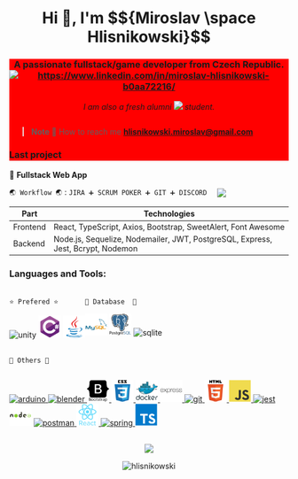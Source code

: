 <h1 align="center">Hi 👋, I'm  $${Miroslav \space Hlisnikowski}$$ </h1>
<div style="background-color:red;">
<h3 align="center">A passionate fullstack/game developer from Czech Republic. <a  href="https://linkedin.com/in/miroslav-hlisnikowski-b0aa72216/" target="blank"><img align="center" src="https://raw.githubusercontent.com/rahuldkjain/github-profile-readme-generator/master/src/images/icons/Social/linked-in-alt.svg" alt="https://www.linkedin.com/in/miroslav-hlisnikowski-b0aa72216/" height="30" width="30" /></a></h3>
<p align="center";"><em>I am also a fresh alumni</em> <img style="height:30px" src="https://uploads-ssl.webflow.com/5a8e9877a63d300001a1b0bc/5a8e9877a63d300001a1b1da_green_fox_logo_full.svg"> <em>student.</em></p>

```java
```

> __Note__  📧 How to reach me **hlisnikowski.miroslav@gmail.com** 


<h3 style="border-bottom:1px solid #1111">Last project</h3>
</div>
					 
📄 **Fullstack Web App**  

`` 🌏 Workflow 🌏 `` :
``
JIRA ➕ SCRUM POKER ➕ GIT ➕ DISCORD 
`` ‎ ‎ <a target="_blank" href="https://www.youtube.com/watch?v=TYvwSEom6s8&t=0s" ><img align="center" src="https://img.shields.io/badge/PROJECT%20PREVIEW-FF0000?style=for-the-badge&logo=youtube&logoColor=white"></a>
					 
| Part | Technologies |
| --- | --- |
| Frontend | React, TypeScript, Axios, Bootstrap, SweetAlert, Font Awesome|
| Backend | Node.js, Sequelize, Nodemailer, JWT, PostgreSQL, Express, Jest, Bcrypt, Nodemon|


				 
<h3 align="left">Languages and Tools:</h3>

<div style="display:flex;">
<div> 

``⭐ Prefered ⭐ ``
<p align="left">
	<img src="https://www.vectorlogo.zone/logos/unity3d/unity3d-icon.svg" alt="unity" width="40" height="40"/>
	<img src="https://raw.githubusercontent.com/devicons/devicon/master/icons/csharp/csharp-original.svg" alt="csharp" width="40" height="40"/>
<img src="https://raw.githubusercontent.com/devicons/devicon/master/icons/java/java-original.svg" alt="java" width="40" height="40"/>    
</p>
</div>
<div> 
</div>
<div>

`` 💾 Database  💾 ``

<p align="left"> 
<img src="https://raw.githubusercontent.com/devicons/devicon/master/icons/mysql/mysql-original-wordmark.svg" alt="mysql" width="40" height="40"/>
<img src="https://raw.githubusercontent.com/devicons/devicon/master/icons/postgresql/postgresql-original-wordmark.svg" alt="postgresql" width="40" height="40"/>
<img src="https://www.vectorlogo.zone/logos/sqlite/sqlite-icon.svg" alt="sqlite" width="40" height="40"/>
</p>
</div>

</div>

<div style="display:flex;">

``📑 Others 📑 ``
</div>

<p align="left"> 
<a href="https://www.arduino.cc/" target="_blank" rel="noreferrer"> <img src="https://cdn.worldvectorlogo.com/logos/arduino-1.svg" alt="arduino" width="40" height="40"/> </a> 
<a href="https://www.blender.org/" target="_blank" rel="noreferrer"> <img src="https://download.blender.org/branding/community/blender_community_badge_white.svg" alt="blender" width="40" height="40"/> </a> <a href="https://getbootstrap.com" target="_blank" rel="noreferrer"> <img src="https://raw.githubusercontent.com/devicons/devicon/master/icons/bootstrap/bootstrap-plain-wordmark.svg" alt="bootstrap" width="40" height="40"/> </a> 
<a href="https://www.w3schools.com/css/" target="_blank" rel="noreferrer"> <img src="https://raw.githubusercontent.com/devicons/devicon/master/icons/css3/css3-original-wordmark.svg" alt="css3" width="40" height="40"/> </a> 
<a href="https://www.docker.com/" target="_blank" rel="noreferrer"> <img src="https://raw.githubusercontent.com/devicons/devicon/master/icons/docker/docker-original-wordmark.svg" alt="docker" width="40" height="40"/> </a> 
<a href="https://expressjs.com" target="_blank" rel="noreferrer"> <img src="https://raw.githubusercontent.com/devicons/devicon/master/icons/express/express-original-wordmark.svg" alt="express" width="40" height="40"/> </a> 
<a href="https://git-scm.com/" target="_blank" rel="noreferrer"> <img src="https://www.vectorlogo.zone/logos/git-scm/git-scm-icon.svg" alt="git" width="40" height="40"/> </a> <a href="https://www.w3.org/html/" target="_blank" rel="noreferrer"> <img src="https://raw.githubusercontent.com/devicons/devicon/master/icons/html5/html5-original-wordmark.svg" alt="html5" width="40" height="40"/> </a> 
<a href="https://developer.mozilla.org/en-US/docs/Web/JavaScript" target="_blank" rel="noreferrer"> <img src="https://raw.githubusercontent.com/devicons/devicon/master/icons/javascript/javascript-original.svg" alt="javascript" width="40" height="40"/> </a> 
<a href="https://jestjs.io" target="_blank" rel="noreferrer"> <img src="https://www.vectorlogo.zone/logos/jestjsio/jestjsio-icon.svg" alt="jest" width="40" height="40"/></a>  <img src="https://raw.githubusercontent.com/devicons/devicon/master/icons/nodejs/nodejs-original-wordmark.svg" alt="nodejs" width="40" height="40"/> 
<a href="https://postman.com" target="_blank" rel="noreferrer"> <img src="https://www.vectorlogo.zone/logos/getpostman/getpostman-icon.svg" alt="postman" width="40" height="40"/> </a> <a href="https://reactjs.org/" target="_blank" rel="noreferrer"> <img src="https://raw.githubusercontent.com/devicons/devicon/master/icons/react/react-original-wordmark.svg" alt="react" width="40" height="40"/> </a> 
<a href="https://spring.io/" target="_blank" rel="noreferrer"> <img src="https://www.vectorlogo.zone/logos/springio/springio-icon.svg" alt="spring" width="40" height="40"/> </a> <a href="https://www.typescriptlang.org/" target="_blank" rel="noreferrer"> <img src="https://raw.githubusercontent.com/devicons/devicon/master/icons/typescript/typescript-original.svg" alt="typescript" width="40" height="40"/> </a> 
</p>

```java
```
<p align="center"><img align="center" src="https://www.codewars.com/users/hlisnikowski/badges/large"></p>
<p align="center"> <img align="center" src="https://github-readme-streak-stats.herokuapp.com/?user=hlisnikowski&theme=horizon&date_format=j%20M%5B%20Y%5D" alt="hlisnikowski" /></p>
